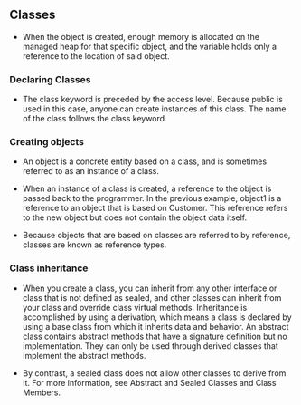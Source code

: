 ## Classes

* When the object is created, enough memory is allocated on the managed heap for that specific object, and the variable holds only a reference to the location of said object.

### Declaring Classes

* The class keyword is preceded by the access level. Because public is used in this case, anyone can create instances of this class. The name of the class follows the class keyword.

### Creating objects

* An object is a concrete entity based on a class, and is sometimes referred to as an instance of a class.

* When an instance of a class is created, a reference to the object is passed back to the programmer. In the previous example, object1 is a reference to an object that is based on Customer. This reference refers to the new object but does not contain the object data itself.

* Because objects that are based on classes are referred to by reference, classes are known as reference types.

### Class inheritance

* When you create a class, you can inherit from any other interface or class that is not defined as sealed, and other classes can inherit from your class and override class virtual methods. Inheritance is accomplished by using a derivation, which means a class is declared by using a base class from which it inherits data and behavior. An abstract class contains abstract methods that have a signature definition but no implementation. They can only be used through derived classes that implement the abstract methods.

* By contrast, a sealed class does not allow other classes to derive from it. For more information, see Abstract and Sealed Classes and Class Members.